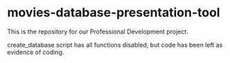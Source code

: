 # movies-database-presentation-tool
This is the repository for our Professional Development project.

create_database script has all functions disabled, but code has been left as evidence of coding.